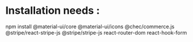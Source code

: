 ## 

# Installation needs :
npm install @material-ui/core @material-ui/icons @chec/commerce.js @stripe/react-stripe-js 
@stripe/stripe-js react-router-dom react-hook-form
